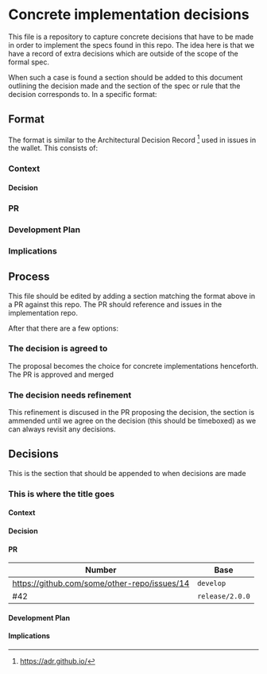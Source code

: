 # Concrete implementation decisions

This file is a repository to capture concrete decisions that have to be made in
order to implement the specs found in this repo. The idea here is that we have a
record of extra decisions which are outside of the scope of the formal spec.

When such a case is found a section should be added to this document outlining
the decision made and the section of the spec or rule that the decision
corresponds to. In a specific format:

## Format

The format is similar to the Architectural Decision Record [^1] used in issues
in the wallet. This consists of:

### Context


<!-- WHEN PROPOSED
A few sentences outlining the decision to be made and the section of the spec
the decision relates to.
Give any elements that help understanding where this issue comes from. Leave no
room for suggestions or implicit deduction.
-->


#### Decision

<!-- WHEN PROPOSED
Give details about the architectural decision and what it is doing. Be
extensive: use schemas and references when possible.
-->

### PR

<!-- WHEN IN PROGRESS
List of all PRs related to this ticket including the PR proposing the decision.

e.g.

| Number                                       | Base            |
| ---                                          | ---             |
| https://github.com/some/other-repo/issues/14 | `develop`       |
| #42                                          | `release/2.0.0` |
-->


### Development Plan

<!-- WHEN IN PROGRESS If the proposal is non trivial add details of intended
implementation in the form of a TODO list, explain how the ticket is going to be
tackled and how you intend to proceed.

e.g.

- [ ] I intend to extend the existing handlers and use the wallet layer to implement
  the necessary steps.

- [ ] I plan on testing the endpoint by adding a few integration scenarios
-->

### Implications

<!-- WHEN CLOSED Any ongoing implications of this decision might have in future.
In some cases the decision made will warrant further work later or has
ramifications for the future that should be recorded here. e.g.

- Turns out the wallet layer wasn't implemented at all so this has to be done as an extra step.
- Integration tests are running but now takes an unexpected long time. I'll open a ticket to investigate
  this regression.
-->


## Process

This file should be edited by adding a section matching the format above in a PR
against this repo. The PR should reference and issues in the implementation repo.


After that there are a few options:


### The decision is agreed to

The proposal becomes the choice for concrete implementations henceforth. The PR
is approved and merged


### The decision needs refinement

This refinement is discused in the PR proposing the decision, the section is
ammended until we agree on the decision (this should be timeboxed) as we can
always revisit any decisions.

[^1]: https://adr.github.io/

## Decisions

This is the section that should be appended to when decisions are made

### This is where the title goes

#### Context

#### Decision

#### PR

| Number                                       | Base            |
| ---                                          | ---             |
| https://github.com/some/other-repo/issues/14 | `develop`       |
| #42                                          | `release/2.0.0` |


#### Development Plan

#### Implications
